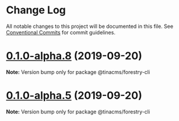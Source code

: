 # Change Log

All notable changes to this project will be documented in this file.
See [Conventional Commits](https://conventionalcommits.org) for commit guidelines.

# [0.1.0-alpha.8](https://github.com/tinacms/tinacms/compare/@tinacms/forestry-cli@0.1.0-alpha.4...@tinacms/forestry-cli@0.1.0-alpha.8) (2019-09-20)

**Note:** Version bump only for package @tinacms/forestry-cli





# [0.1.0-alpha.5](https://github.com/tinacms/tinacms/compare/@tinacms/forestry-cli@0.1.0-alpha.4...@tinacms/forestry-cli@0.1.0-alpha.5) (2019-09-20)

**Note:** Version bump only for package @tinacms/forestry-cli
